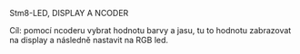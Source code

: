 Stm8-LED, DISPLAY A NCODER

Cíl:
pomocí ncoderu vybrat hodnotu barvy a jasu, tu to hodnotu zabrazovat na display a následně nastavit na RGB led.
